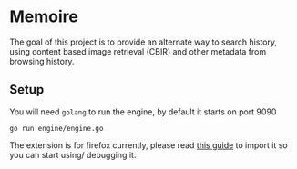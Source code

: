 # Memoire
The goal of this project is to provide an alternate way to search history, using content based image retrieval (CBIR) and other metadata from browsing history.

## Setup

You will need `golang` to run the engine, by default it starts on port 9090
```
go run engine/engine.go
```

The extension is for firefox currently, please read [this guide](https://developer.mozilla.org/en-US/docs/Mozilla/Add-ons/WebExtensions/Your_first_WebExtension) to import it so you can start using/ debugging it.
